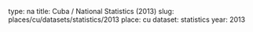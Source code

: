 type: na
title: Cuba / National Statistics (2013)
slug: places/cu/datasets/statistics/2013
place: cu
dataset: statistics
year: 2013
